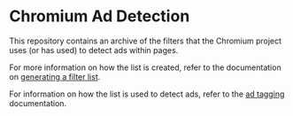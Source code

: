 # Chromium Ad Detection

This repository contains an archive of the filters that the Chromium project uses (or has used) to detect ads within pages. 

For more information on how the list is created, refer to the documentation on [generating a filter list](https://chromium.googlesource.com/chromium/src.git/+/master/components/subresource_filter/FILTER_LIST_GENERATION.md). 

For information on how the list is used to detect ads, refer to the [ad tagging](https://chromium.googlesource.com/chromium/src.git/+/master/docs/ad_tagging.md) documentation.